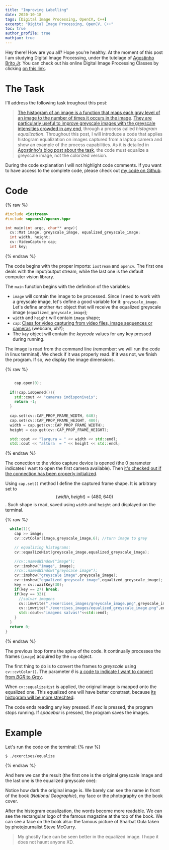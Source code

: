 ```yaml
---
title: "Improving Labelling"
date: 2020-10-18
tags: [Digital Image Processing, OpenCV, C++]
excerpt: "Digital Image Processing, OpenCV, C++"
toc: true
author_profile: true
mathjax: true
---
```


Hey there! How are you all? Hope you're healthy. 
At the moment of this post I am studying Digital Image Processing, under the tutelage of [Agostinho Brito Jr](https://agostinhobritojr.github.io/). You can check out his online Digital Image Processing Classes by clicking [on this link](https://www.youtube.com/playlist?list=PLWWAoQUirHNruwCBxOgBhHKXdf7et_rAO).

# The Task 
I'll address the following task troughout this post:

> [The histogram of an image is a function that maps each gray level of an image to the number of times it occurs in the image](https://www.sciencedirect.com/topics/engineering/image-histogram). [They are particularly useful to improve greyscale images with the greyscale intensities crowded in any end](https://youtu.be/bizozBThvyA?t=2083), through a process called _histogram equalization_. Throughout this post, I will introduce a code that applies histogram equalization on images captured from a laptop camera and show an example of the process capabilities. 
> As it is detailed in [Agostinho's blog post about the task](https://agostinhobritojr.github.io/tutorial/pdi/#_exerc%C3%ADcios_3), the code must equalize a greyscale image, not the colorized version. 

During the code explanation I will not highlight code comments. If you want to have access to the complete code, please check out [my code on Github](https://github.com/mtxslv/dca0445_dip/blob/master/exercises/labeling_improved.cpp).

# Code

{% raw %}
```cpp
#include <iostream>
#include <opencv2/opencv.hpp>

int main(int argc, char** argv){
  cv::Mat image, greyscale_image, equalized_greyscale_image;
  int width, height;
  cv::VideoCapture cap;
  int key;
```
{% endraw %}

The code begins with the proper imports: ```iostream``` and ```opencv```. The first one deals with the input/output stream, while the last one is the default computer vision library.

The ```main``` function begins with the definition of the variables:
* ```image``` will contain the image to be processed. Since I need to work with a greyscale image, let's define a good variable for it: ```greyscale_image```. Let's define another ```Mat``` object that will receive the equalized greyscale image (```equalized_greyscale_image```); 
* ```width``` and ```height``` will contain ```image``` shape;
* ```cap```: [Class for video capturing from video files, image sequences or cameras](https://docs.opencv.org/3.4/d8/dfe/classcv_1_1VideoCapture.html#details) (webcam, uh?);
* The ```key``` object will contain the _keycode_ values for any key pressed during running.

The image is read from the command line (remember: we will run the code in linux terminal). We check if it was properly read. If it was not, we finish the program. If so, we display the image dimensions.

{% raw %}
```cpp

	cap.open(0);
  
  if(!cap.isOpened()){
    std::cout << "cameras indisponiveis";
    return -1;
  }
  
  cap.set(cv::CAP_PROP_FRAME_WIDTH, 640);
  cap.set(cv::CAP_PROP_FRAME_HEIGHT, 480);  
  width = cap.get(cv::CAP_PROP_FRAME_WIDTH);
  height = cap.get(cv::CAP_PROP_FRAME_HEIGHT);

  std::cout << "largura = " << width << std::endl;
  std::cout << "altura  = " << height << std::endl;
```
{% endraw %}

The conection to the video capture device is opened (the 0 parameter indicates I want to open the first camera available). Then [it's checked out if the connection has been properly initialized](https://docs.opencv.org/3.4/d8/dfe/classcv_1_1VideoCapture.html#a9d2ca36789e7fcfe7a7be3b328038585).

Using ```cap.set()``` method I define the captured frame shape. It is arbitrary set to $$ (width,height) = (480,640) $$. Such shape is read, saved using ```width``` and ```height``` and displayed on the terminal.

{% raw %}
```cpp
  while(1){
    cap >> image;
    cv::cvtColor(image,greyscale_image,6); //turn image to grey

    // equalizing histograms:
    cv::equalizeHist(greyscale_image,equalized_greyscale_image);

    //cv::namedWindow("image");
    cv::imshow("image", image);
    //cv::namedWindow("greyscale image");    
    cv::imshow("greyscale image",greyscale_image);
    cv::imshow("equalized greyscale image",equalized_greyscale_image);
    key = cv::waitKey(30);
    if(key == 27) break;
    if(key == 32){
      //salvar imagens
      cv::imwrite("./exercises_images/greyscale_image.png",greyscale_image);
      cv::imwrite("./exercises_images/equalized_greyscale_image.png",equalized_greyscale_image);
      std::cout<<"imagens salvas!"<<std::endl;
    }
  }
  return 0;
}  
```
{% endraw %}

The previous loop forms the spine of the code. It continually processes the frames (```image```) acquired by the ```cap``` object.

The first thing to do is to convert the frames to _greyscale_ using ```cv::cvtColor()```. The parameter _6_ is [a code to indicate I want to convert from _BGR_ to _Gray_](https://docs.opencv.org/3.4/d8/d01/group__imgproc__color__conversions.html#gga4e0972be5de079fed4e3a10e24ef5ef0a353a4b8db9040165db4dacb5bcefb6ea). 

When ```cv::equalizeHist``` is applied, the original image is mapped onto the equalized one. This equalized one will have better constrast, because [its histogram will be more strechted](https://docs.opencv.org/3.4/d4/d1b/tutorial_histogram_equalization.html).

The code ends reading any key pressed. If _esc_ is pressed, the program stops running. If _spacebar_ is pressed, the program saves the images.

# Example

Let's run the code on the terminal:
{% raw %}
```
$ ./exercises/equalize
```
{% endraw %}

And here we can the result (the first one is the original greyscale image and the last one is the equalized greyscale one):
<img src="{{ site.url }}{{ site.baseurl }}/images/posts_images/2020-10-18-equalize/greyscale_image.png" alt="">
<img src="{{ site.url }}{{ site.baseurl }}/images/posts_images/2020-10-18-equalize/equalized_greyscale_image.png" alt="">

Notice how dark the original image is. We barely can see the name in front of the book (_National Geographic_), my face or the photography on the book cover.

After the histogram equalization, the words become more readable. We can see the rectangular logo of the famous magazine at the top of the book. We can see a face on the book also: the famous picture of Sharbat Gula taken by photojournalist Steve McCurry.

> My ghostly face can be seen better in the equalized image. I hope it does not haunt anyone XD.